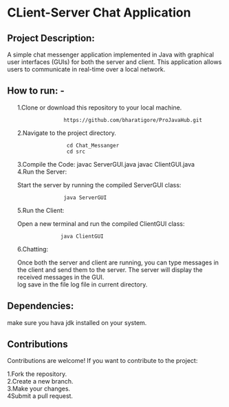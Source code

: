 
<h1>CLient-Server Chat Application</h1>
<h2>Project Description:</h2>
A simple chat messenger application implemented in Java with graphical user interfaces (GUIs) for both the server and client. This application allows users to communicate in real-time over a local network.

<h2>How to run: -</h2><ul>
1.Clone or download this repository to your local machine.<br>

                   https://github.com/bharatigore/ProJavaHub.git
 
2.Navigate to the project directory.<br>

                    cd Chat_Messanger
                    cd src
3.Compile the Code:
                    javac ServerGUI.java
                    javac ClientGUI.java
<br>
4.Run the Server:

Start the server by running the compiled ServerGUI class:

                   java ServerGUI
5.Run the Client:

Open a new terminal and run the compiled ClientGUI class:

                  java ClientGUI
 6.Chatting:

Once both the server and client are running, you can type messages in the client and send them to the server.
The server will display the received messages in the GUI.  
log save in the file log file in current directory.
</ul>
<h2>Dependencies:</h2>
make sure you hava jdk installed on your system.
<h2>Contributions</h2>
Contributions are welcome! If you want to contribute to the project:

1.Fork the repository.<br>
2.Create a new branch.<br>
3.Make your changes.<br>
4Submit a pull request.<br>
